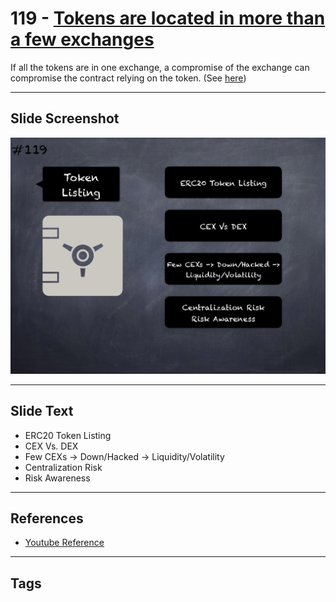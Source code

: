 # 119 - [Tokens are located in more than a few exchanges](Tokens%20are%20located%20in%20more%20than%20a%20few%20exchanges.md)
If all the tokens are in one exchange, a compromise of the exchange can compromise the contract relying on the token. (See [here](https://github.com/crytic/building-secure-contracts/blob/master/development-guidelines/token_integration.md#token-scarcity))
___
## Slide Screenshot
![0119.png](../../images/5.Pitfalls%20and%20Best%20Practices%20201/119.png)
___
## Slide Text
- ERC20 Token Listing
- CEX Vs. DEX
- Few CEXs -> Down/Hacked -> Liquidity/Volatility
- Centralization Risk
- Risk Awareness
___
## References
- [Youtube Reference](https://youtu.be/WGM1SF8twmw?t=1393)
___
## Tags
